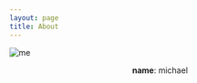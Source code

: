 ```yaml
---
layout: page
title: About
---
```

![me](/assets/img/me4.png)

<div class="biolist">
	<center>
<ul style="list-style-type: none;">
	<li><strong>name</strong>: michael</li>
	<!-- <li><strong>info</strong>: infj, enneagram 9</li>
	<li><strong>birthday</strong>: July 30th</li>
	<li><strong>interests</strong>: writing, biology, Japanese</li>
	<li><strong>"what's your sign??"</strong>: leo, pisces, libra</li>
	<li><strong>milk tea order</strong>: jasmine milk tea, boba, 75% sugar, less ice</li>
	<li><strong>word of the day</strong>: "Komorebi," sunlight filtering through trees</li>
	<li><strong>social media</strong>: <a href="https://twitter.com/lycheekimchi">twitter</a>, <a href="https://lycheekimchi.tumblr.com/">tumblr</a>, <a href="https://medium.com/@themichaeldizon/">medium</a></li> -->
</ul> </center> </div> 
